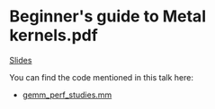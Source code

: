 # Beginner's guide to  Metal kernels.pdf

[Slides](./Beginner's%20guide%20to%20Metal%20kernels.pdf)

You can find the code mentioned in this talk here:
 - [gemm\_perf\_studies.mm](./gemm_perf_studies.mm)
